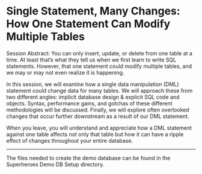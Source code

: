 # Single Statement, Many Changes: How One Statement Can Modify Multiple Tables

Session Abstract:
You can only insert, update, or delete from one table at a time. At least that’s what they tell us when we first learn to write SQL statements. However, that one statement could modify multiple tables, and we may or may not even realize it is happening.

In this session, we will examine how a single data manipulation (DML) statement could change data for many tables. We will approach these from two different angles: implicit database design & explicit SQL code and objects. Syntax, performance gains, and gotchas of these different methodologies will be discussed. Finally, we will explore often overlooked changes that occur further downstream as a result of our DML statement.

When you leave, you will understand and appreciate how a DML statement against one table affects not only that table but how it can have a ripple effect of changes throughout your entire database.

***********************

The files needed to create the demo database can be found in the Superheroes Demo DB Setup directory.